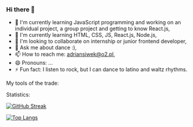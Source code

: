 ### Hi there 👋

<!--
**AdrianSiwek/AdrianSiwek** is a ✨ _special_ ✨ repository because its `README.md` (this file) appears on your GitHub profile.

Here are some ideas to get you started:
-->
- 🔭 I'm currently learning JavaScript programming and working on an individual project, a group project and getting to know React.js,
- 🌱 I'm currently learning HTML, CSS, JS, React.js, Node.js,
- 👯 I'm looking to collaborate on internship or junior frontend developer,
- 💬 Ask me about dance :),
- 📫 How to reach me: adriansiwek@o2.pl,
- 😄 Pronouns: ...
- ⚡ Fun fact: I listen to rock, but I can dance to latino and waltz rhythms.


My tools of the trade:



Statistics:

[![GitHub Streak](https://streak-stats.demolab.com?user=AdrianSiwek&theme=highcontrast&hide_border=PRAWDA&background=4559DD&border=D585DD&ring=DD2727)](https://git.io/streak-stats)


[![Top Langs](https://github-readme-stats.vercel.app/api/top-langs/?username=AdrianSiwek&layout=compact)](https://github.com/anuraghazra/github-readme-stats)
